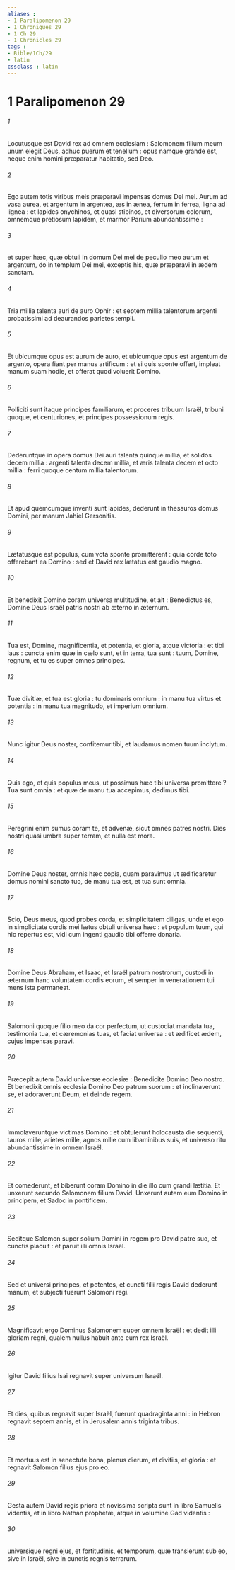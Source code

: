 ```yaml
---
aliases : 
- 1 Paralipomenon 29
- 1 Chroniques 29
- 1 Ch 29
- 1 Chronicles 29
tags : 
- Bible/1Ch/29
- latin
cssclass : latin
---
```


# 1 Paralipomenon 29

###### 1
Locutusque est David rex ad omnem ecclesiam : Salomonem filium meum unum elegit Deus, adhuc puerum et tenellum : opus namque grande est, neque enim homini præparatur habitatio, sed Deo.
###### 2
Ego autem totis viribus meis præparavi impensas domus Dei mei. Aurum ad vasa aurea, et argentum in argentea, æs in ænea, ferrum in ferrea, ligna ad lignea : et lapides onychinos, et quasi stibinos, et diversorum colorum, omnemque pretiosum lapidem, et marmor Parium abundantissime :
###### 3
et super hæc, quæ obtuli in domum Dei mei de peculio meo aurum et argentum, do in templum Dei mei, exceptis his, quæ præparavi in ædem sanctam.
###### 4
Tria millia talenta auri de auro Ophir : et septem millia talentorum argenti probatissimi ad deaurandos parietes templi.
###### 5
Et ubicumque opus est aurum de auro, et ubicumque opus est argentum de argento, opera fiant per manus artificum : et si quis sponte offert, impleat manum suam hodie, et offerat quod voluerit Domino.
###### 6
Polliciti sunt itaque principes familiarum, et proceres tribuum Israël, tribuni quoque, et centuriones, et principes possessionum regis.
###### 7
Dederuntque in opera domus Dei auri talenta quinque millia, et solidos decem millia : argenti talenta decem millia, et æris talenta decem et octo millia : ferri quoque centum millia talentorum.
###### 8
Et apud quemcumque inventi sunt lapides, dederunt in thesauros domus Domini, per manum Jahiel Gersonitis.
###### 9
Lætatusque est populus, cum vota sponte promitterent : quia corde toto offerebant ea Domino : sed et David rex lætatus est gaudio magno.
###### 10
Et benedixit Domino coram universa multitudine, et ait : Benedictus es, Domine Deus Israël patris nostri ab æterno in æternum.
###### 11
Tua est, Domine, magnificentia, et potentia, et gloria, atque victoria : et tibi laus : cuncta enim quæ in cælo sunt, et in terra, tua sunt : tuum, Domine, regnum, et tu es super omnes principes.
###### 12
Tuæ divitiæ, et tua est gloria : tu dominaris omnium : in manu tua virtus et potentia : in manu tua magnitudo, et imperium omnium.
###### 13
Nunc igitur Deus noster, confitemur tibi, et laudamus nomen tuum inclytum.
###### 14
Quis ego, et quis populus meus, ut possimus hæc tibi universa promittere ? Tua sunt omnia : et quæ de manu tua accepimus, dedimus tibi.
###### 15
Peregrini enim sumus coram te, et advenæ, sicut omnes patres nostri. Dies nostri quasi umbra super terram, et nulla est mora.
###### 16
Domine Deus noster, omnis hæc copia, quam paravimus ut ædificaretur domus nomini sancto tuo, de manu tua est, et tua sunt omnia.
###### 17
Scio, Deus meus, quod probes corda, et simplicitatem diligas, unde et ego in simplicitate cordis mei lætus obtuli universa hæc : et populum tuum, qui hic repertus est, vidi cum ingenti gaudio tibi offerre donaria.
###### 18
Domine Deus Abraham, et Isaac, et Israël patrum nostrorum, custodi in æternum hanc voluntatem cordis eorum, et semper in venerationem tui mens ista permaneat.
###### 19
Salomoni quoque filio meo da cor perfectum, ut custodiat mandata tua, testimonia tua, et cæremonias tuas, et faciat universa : et ædificet ædem, cujus impensas paravi.
###### 20
Præcepit autem David universæ ecclesiæ : Benedicite Domino Deo nostro. Et benedixit omnis ecclesia Domino Deo patrum suorum : et inclinaverunt se, et adoraverunt Deum, et deinde regem.
###### 21
Immolaveruntque victimas Domino : et obtulerunt holocausta die sequenti, tauros mille, arietes mille, agnos mille cum libaminibus suis, et universo ritu abundantissime in omnem Israël.
###### 22
Et comederunt, et biberunt coram Domino in die illo cum grandi lætitia. Et unxerunt secundo Salomonem filium David. Unxerunt autem eum Domino in principem, et Sadoc in pontificem.
###### 23
Seditque Salomon super solium Domini in regem pro David patre suo, et cunctis placuit : et paruit illi omnis Israël.
###### 24
Sed et universi principes, et potentes, et cuncti filii regis David dederunt manum, et subjecti fuerunt Salomoni regi.
###### 25
Magnificavit ergo Dominus Salomonem super omnem Israël : et dedit illi gloriam regni, qualem nullus habuit ante eum rex Israël.
###### 26
Igitur David filius Isai regnavit super universum Israël.
###### 27
Et dies, quibus regnavit super Israël, fuerunt quadraginta anni : in Hebron regnavit septem annis, et in Jerusalem annis triginta tribus.
###### 28
Et mortuus est in senectute bona, plenus dierum, et divitiis, et gloria : et regnavit Salomon filius ejus pro eo.
###### 29
Gesta autem David regis priora et novissima scripta sunt in libro Samuelis videntis, et in libro Nathan prophetæ, atque in volumine Gad videntis :
###### 30
universique regni ejus, et fortitudinis, et temporum, quæ transierunt sub eo, sive in Israël, sive in cunctis regnis terrarum.
